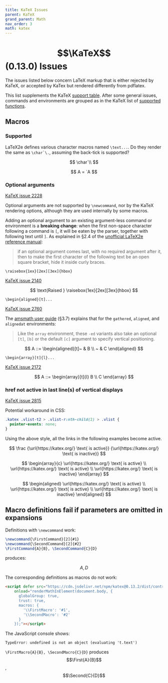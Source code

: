 ```yaml
---
title: KaTeX Issues
parent: KaTeX
grand_parent: Math
nav_order: 3
math: katex
---
```


# $$\KaTeX$$ (0.13.0) Issues

The issues listed below concern LaTeX markup that is either rejected by KaTeX,
or accepted by KaTex but rendered differently from pdflatex.

This list supplements the KaTeX [support table].
After some general issues, commands and environments are grouped as in the KaTeX list of [supported functions].

## Macros

### Supported

LaTeX2e defines various character macros named `\text...`.
Do they render the same as ``\char`\.``, assuming the back-tick is supported?

$$
  \char`\\
$$

$$
  A = `A
$$

### Optional arguments

[KaTeX issue 2228](https://github.com/KaTeX/KaTeX/issues/2228)

Optional arguments are not supported by `\newcommand`, nor by the KaTeX rendering options, although they are used internally by some macros.

Adding an optional argument to an existing argument-less command or environment is a __breaking change__:
when the first non-space character following a command is `[`,
it will be eaten by the parser, together with following text until `]`.
As explained in §2.4 of the [unofficial LaTeX2e reference manual]:

> if an optional argument comes last, with no required argument after it, 
> then to make the first character of the following text be an open square bracket,
> hide it inside curly braces.

`\raisebox{1ex}[2ex][3ex]{hbox}`

[KaTeX issue 2140](https://github.com/KaTeX/KaTeX/issues/2140)

$$
  \text{Raised } \raisebox{1ex}[2ex][3ex]{hbox}
$$

`\begin{aligned}[t]...`

[KaTeX issue 2760](https://github.com/KaTeX/KaTeX/issues/2760)

The [amsmath user guide] (§3.7) explains that for the `gathered`, `aligned`, and `alignedat` environments:

> Like the `array` environment, these `-ed` variants also take an optional `[t]`,
> `[b]` or the default `[c]` argument to specify vertical positioning.

$$
  A ::= \begin{aligned}[t]~ & B \\ ~ & C \end{aligned}
$$

`\begin{array}[t]{l}...`

[KaTeX issue 2172](https://github.com/KaTeX/KaTeX/issues/2172)

$$
  A ::= \begin{array}[t]{l} B \\ C \end{array}
$$

### href not active in last line(s) of vertical displays

[KaTeX issue 2815](https://github.com/KaTeX/KaTeX/issues/2815)

Potential workaround in CSS:

```css
.katex .vlist-t2 > .vlist-r:nth-child(2) > .vlist {
  pointer-events: none;
}
```

Using the above style, all the links in the following examples become active.

$$
  \frac
  {\url{https://katex.org/} \text{ is active}}
  {\url{https://katex.org/} \text{ is inactive}}
$$

$$
  \begin{array}{c}
    \url{https://katex.org/} \text{ is active} \\
    \url{https://katex.org/} \text{ is active} \\
    \url{https://katex.org/} \text{ is inactive}
  \end{array}
$$

$$
  \begin{aligned}
    \url{https://katex.org/} \text{ is active} \\
    \url{https://katex.org/} \text{ is active} \\
    \url{https://katex.org/} \text{ is inactive}
  \end{aligned}
$$


## Macro definitions fail if parameters are omitted in expansions

Definitions with `\newcommand` work:

```latex
\newcommand{\FirstCommand}[2]{#1}
\newcommand{\SecondCommand}[2]{#2}
\FirstCommand{A}{B}, \SecondCommand{C}{D}
```

produces:

$$
\newcommand{\FirstCommand}[2]{#1}
\newcommand{\SecondCommand}[2]{#2}
\FirstCommand{A}{B}, \SecondCommand{C}{D}
$$

The corresponding definitions as macros do not work:

```html
<script defer src="https://cdn.jsdelivr.net/npm/katex@0.13.2/dist/contrib/auto-render.min.js" integrity="sha384-vZTG03m+2yp6N6BNi5iM4rW4oIwk5DfcNdFfxkk9ZWpDriOkXX8voJBFrAO7MpVl" crossorigin="anonymous"
    onload="renderMathInElement(document.body, {
      globalGroup: true,
      trust: true,
      macros: {
        '\\FirstMacro': '#1',
        '\\SecondMacro': '#2'
      }
    });"></script>
```

The JavaScript console shows:
```
TypeError: undefined is not an object (evaluating 't.text')
```

`\FirstMacro{A}{B}, \SecondMacro{C}{D}` produces
$$\First{A}{B}$$, $$\Second{C}{D}$$



[support table]: https://katex.org/docs/support_table.html

[supported functions]: https://katex.org/docs/supported.html

[unofficial LaTeX2e reference manual]: http://tug.org/texinfohtml/latex2e.html

[amsmath user guide]: http://mirrors.ctan.org/macros/latex/required/amsmath/amsldoc.pdf
